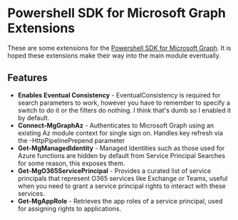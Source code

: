 # Powershell SDK for Microsoft Graph Extensions

These are some extensions for the [Powershell SDK for Microsoft Graph](https://github.com/microsoftgraph/msgraph-sdk-powershell). It is hoped these extensions make their way into the main module eventually.

## Features
- **Enables Eventual Consistency** - EventualConsistency is required for search parameters to work, however you have to remember to specify a switch to do it or the filters do nothing. I think that's dumb so I enabled it by default.
- **Connect-MgGraphAz** - Authenticates to Microsoft Graph using an existing Az module context for single sign on. Handles key refresh via the -HttpPipelinePrepend parameter
- **Get-MgManagedIdentity** - Managed Identities such as those used for Azure functions are hidden by default from Service Principal Searches for some reason, this exposes them.
- **Get-MgO365ServicePrincipal** - Provides a curated list of service principals that represent O365 services like Exchange or Teams, useful when you need to grant a service principal rights to interact with these services.
- **Get-MgAppRole** - Retrieves the app roles of a service principal, used for assigning rights to applications.
